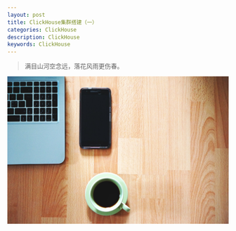 ```yaml
---
layout: post
title: ClickHouse集群搭建（一）
categories: ClickHouse
description: ClickHouse
keywords: ClickHouse
---
```

> 满目山河空念远，落花风雨更伤春。

![](https://raw.githubusercontent.com/longfeizheng/longfeizheng.github.io/master/images/java/java42.jpg)
